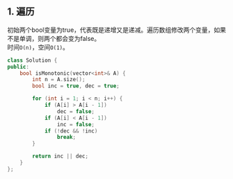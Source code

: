 ## 1. 遍历
初始两个bool变量为true，代表既是递增又是递减。遍历数组修改两个变量，如果不是单调，则两个都会变为false。  
时间`O(n)`，空间`O(1)`。  
```cpp
class Solution {
public:
    bool isMonotonic(vector<int>& A) {
        int n = A.size();
        bool inc = true, dec = true;

        for (int i = 1; i < n; i++) {
            if (A[i] > A[i - 1])
                dec = false;
            if (A[i] < A[i - 1])
                inc = false;
            if (!dec && !inc)
                break;
        }

        return inc || dec;
    }
};
```